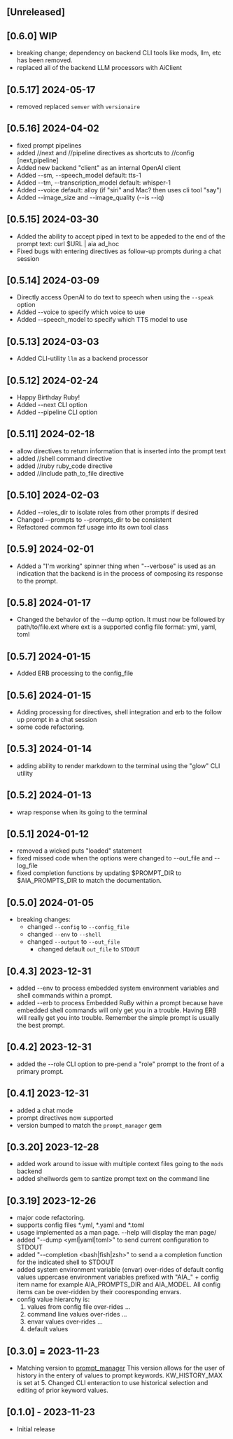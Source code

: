 ## [Unreleased]

## [0.6.0] WIP
- breaking change; dependency on backend CLI tools like mods, llm, etc has been removed.
- replaced all of the backend LLM processors with AiClient


## [0.5.17] 2024-05-17
- removed replaced `semver` with `versionaire`

## [0.5.16] 2024-04-02
- fixed prompt pipelines
- added //next and //pipeline directives as shortcuts to //config [next,pipeline]
- Added new backend "client" as an internal OpenAI client
- Added --sm, --speech_model default: tts-1
- Added --tm, --transcription_model default: whisper-1
- Added --voice default: alloy (if "siri" and Mac? then uses cli tool "say")
- Added --image_size and --image_quality (--is --iq)


## [0.5.15] 2024-03-30
- Added the ability to accept piped in text to be appeded to the end of the prompt text: curl $URL | aia ad_hoc
- Fixed bugs with entering directives as follow-up prompts during a chat session

## [0.5.14] 2024-03-09
- Directly access OpenAI to do text to speech when using the `--speak` option
- Added --voice to specify which voice to use
- Added --speech_model to specify which TTS model to use

## [0.5.13] 2024-03-03
- Added CLI-utility `llm` as a backend processor

## [0.5.12] 2024-02-24
- Happy Birthday Ruby!
- Added --next CLI option
- Added --pipeline CLI option

## [0.5.11] 2024-02-18
- allow directives to return information that is inserted into the prompt text
- added //shell command directive
- added //ruby ruby_code directive
- added //include path_to_file directive

## [0.5.10] 2024-02-03
- Added --roles_dir to isolate roles from other prompts if desired
- Changed --prompts to --prompts_dir to be consistent
- Refactored common fzf usage into its own tool class

## [0.5.9] 2024-02-01
- Added a "I'm working" spinner thing when "--verbose" is used as an indication that the backend is in the process of composing its response to the prompt.

## [0.5.8] 2024-01-17
- Changed the behavior of the --dump option.  It must now be followed by path/to/file.ext where ext is a supported config file format: yml, yaml, toml

## [0.5.7] 2024-01-15
- Added ERB processing to the config_file

## [0.5.6] 2024-01-15
- Adding processing for directives, shell integration and erb to the follow up prompt in a chat session
- some code refactoring.

## [0.5.3] 2024-01-14
- adding ability to render markdown to the terminal using the "glow" CLI utility

## [0.5.2] 2024-01-13
- wrap response when its going to the terminal

## [0.5.1] 2024-01-12
- removed a wicked puts "loaded" statement
- fixed missed code when the options were changed to --out_file and --log_file
- fixed completion functions by updating $PROMPT_DIR to $AIA_PROMPTS_DIR to match the documentation.

## [0.5.0] 2024-01-05
- breaking changes:
    - changed `--config` to `--config_file`
    - changed `--env` to `--shell`
    - changed `--output` to `--out_file`
        - changed default `out_file` to `STDOUT`

## [0.4.3] 2023-12-31
- added --env to process embedded system environment variables and shell commands within a prompt.
- added --erb to process Embedded RuBy within a prompt because have embedded shell commands will only get you in a trouble.  Having ERB will really get you into trouble.  Remember the simple prompt is usually the best prompt.

## [0.4.2] 2023-12-31
- added the --role CLI option to pre-pend a "role" prompt to the front of a primary prompt.

## [0.4.1] 2023-12-31
- added a chat mode
- prompt directives now supported
- version bumped to match the `prompt_manager` gem

## [0.3.20] 2023-12-28
- added work around to issue with multiple context files going to the `mods` backend
- added shellwords gem to santize prompt text on the command line

## [0.3.19] 2023-12-26
- major code refactoring.
- supports config files \*.yml, \*.yaml and \*.toml
- usage implemented as a man page. --help will display the man page/
- added "--dump <yml|yaml|toml>" to send current configuration to STDOUT
- added "--completion <bash|fish|zsh>" to send a a completion function for the indicated shell to STDOUT
- added system environment variable (envar) over-rides of default config values uppercase environment variables prefixed with "AIA_" + config item name for example AIA_PROMPTS_DIR and AIA_MODEL.  All config items can be over-ridden by their cooresponding envars.
- config value hierarchy is:
    1. values from config file  over-rides ...
    2. command line values      over-rides ...
    3. envar values             over-rides ...
    4. default values

## [0.3.0] = 2023-11-23

- Matching version to [prompt_manager](https://github.com/prompt_manager) This version allows for the user of history in the entery of values to prompt keywords.  KW_HISTORY_MAX is set at 5.  Changed CLI enteraction to use historical selection and editing of prior keyword values.

## [0.1.0] - 2023-11-23

- Initial release
